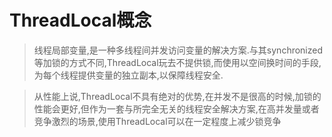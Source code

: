 # ThreadLocal概念


> 线程局部变量,是一种多线程间并发访问变量的解决方案.与其synchronized等加锁的方式不同,ThreadLocal玩去不提供锁,而使用以空间换时间的手段,为每个线程提供变量的独立副本,以保障线程安全.

> 从性能上说,ThreadLocal不具有绝对的优势,在并发不是很高的时候,加锁的性能会更好,但作为一套与所完全无关的线程安全解决方案,在高并发量或者竞争激烈的场景,使用ThreadLocal可以在一定程度上减少锁竞争